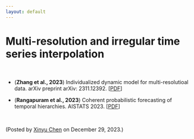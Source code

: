 ```yaml
---
layout: default
---
```


# Multi-resolution and irregular time series interpolation

<br>

- (**Zhang et al., 2023**) Individualized dynamic model for multi-resolutioal data. arXiv preprint arXiv: 2311.12392. [[PDF](https://arxiv.org/pdf/2311.12392.pdf)]

- (**Rangapuram et al., 2023**) Coherent probabilistic forecasting of temporal hierarchies. AISTATS 2023. [[PDF](https://assets.amazon.science/34/74/af45d2bf448a9f2828544680b002/coherent-probabilistic-forecasting-of-temporal-hierarchies.pdf)]

<br>


<p align="left">(Posted by <a href="https://xinychen.github.io/">Xinyu Chen</a> on December 29, 2023.)</p>
